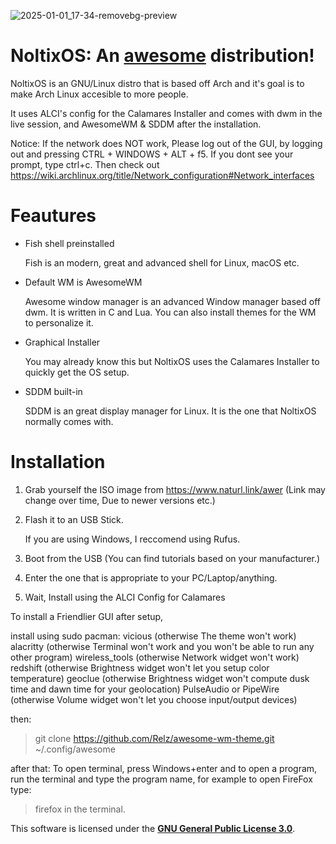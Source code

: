 ![2025-01-01_17-34-removebg-preview](https://github.com/user-attachments/assets/a63f89f5-0b10-4983-80ee-a8f69e4c5128) 

#                               NoltixOS: An <a href="https://awesomewm.org/">awesome</a> distribution!

NoltixOS is an GNU/Linux distro that is based off Arch and it's goal is to make Arch Linux accesible to more people.

It uses ALCI's config for the Calamares Installer and comes with dwm in the live session, and AwesomeWM & SDDM after the installation.

Notice: If the network does NOT work, Please log out of the GUI, by logging out and pressing CTRL + WINDOWS + ALT + f5. If you dont see your prompt, type ctrl+c.
Then check out https://wiki.archlinux.org/title/Network_configuration#Network_interfaces


# Feautures
* Fish shell preinstalled

    Fish is an modern, great and advanced shell for Linux, macOS etc.


* Default WM is AwesomeWM

    Awesome window manager is an advanced Window manager based off dwm. It is written in C and Lua. You can also install themes for the WM to personalize it.


* Graphical Installer
   
     You may already know this but NoltixOS uses the Calamares Installer to quickly get the OS setup.

* SDDM built-in

   SDDM is an great display manager for Linux. It is the one that NoltixOS normally comes with.

# Installation
1. Grab yourself the ISO image from https://www.naturl.link/awer (Link may change over time, Due to newer versions etc.)
2. Flash it to an USB Stick.

    If you are using Windows, I reccomend using Rufus.
3. Boot from the USB (You can find tutorials based on your manufacturer.)
4. Enter the one that is appropriate to your PC/Laptop/anything.
5. Wait, Install using the ALCI Config for Calamares

To install a Friendlier GUI after setup,

install using sudo pacman:
vicious (otherwise The theme won't work)
alacritty (otherwise Terminal won't work and you won't be able to run any other program)
wireless_tools (otherwise Network widget won't work)
redshift (otherwise Brightness widget won't let you setup color temperature)
geoclue (otherwise Brightness widget won't compute dusk time and dawn time for your geolocation)
PulseAudio or PipeWire (otherwise Volume widget won't let you choose input/output devices)

then:
> git clone https://github.com/Relz/awesome-wm-theme.git ~/.config/awesome

after that:
 To open terminal, press Windows+enter
 and to open a program, run the terminal and type the program name, for example to open FireFox type:
 > firefox
in the terminal.



This software is licensed under the **<a href="https://www.gnu.org/licenses/gpl-3.0.html">GNU General Public License 3.0</a>**.


